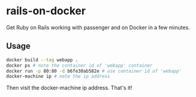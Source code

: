 # rails-on-docker

Get Ruby on Rails working with passenger and on Docker in a few minutes.

## Usage

```bash
docker build --tag webapp .
docker ps # note the container id of 'webapp' container
docker run -p 80:80 -d b6fe30ab582e # use container id of 'webapp'
docker-machine ip # note the ip address
```

Then visit the docker-machine ip address. That's it!



